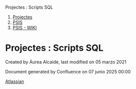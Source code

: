 Projectes : Scripts SQL  

1.  [Projectes](index.md)
2.  [PSIS](PSIS_24215797.md)
3.  [PSIS - WIKI](PSIS---WIKI_24215598.md)

Projectes : Scripts SQL
=======================

Created by Áurea Alcaide, last modified on 05 marzo 2021

             

Document generated by Confluence on 07 junio 2025 00:00

[Atlassian](http://www.atlassian.com/)